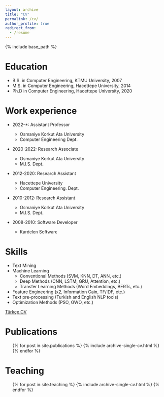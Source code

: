 ```yaml
---
layout: archive
title: "CV"
permalink: /cv/
author_profile: true
redirect_from:
  - /resume
---
```


{% include base_path %}

Education
======
* B.S. in Computer Engineering, KTMU University, 2007
* M.S. in Computer Engineering, Hacettepe University, 2014
* Ph.D in Computer Engineering, Hacettepe University, 2020

Work experience
======
* 2022-*: Assistant Professor
  * Osmaniye Korkut Ata University
  * Computer Engineering Dept.

* 2020-2022: Research Associate
  * Osmaniye Korkut Ata University
  * M.I.S. Dept.

* 2012-2020: Research Assistant
  * Hacettepe University
  * Computer Engineering. Dept.

* 2010-2012: Research Assistant
  * Osmaniye Korkut Ata University
  * M.I.S. Dept.
  
* 2008-2010: Software Developer
  * Kardelen Software
  
Skills
======
* Text Mining
* Machine Learning
  * Conventional Methods (SVM, KNN, DT, ANN, etc.)
  * Deep Methods (CNN, LSTM, GRU, Attention, etc.)
  * Transfer Learning Methods (Word Embeddings, BERTs, etc.)
* Feature Engineering (x2, Information Gain, TF/IDF, etc.)
* Text pre-processing (Turkish and English NLP tools)
* Optimization Methods (PSO, GWO, etc.)

[Türkçe CV](../files/cv.pdf)



Publications
======
  <ul>{% for post in site.publications %}
    {% include archive-single-cv.html %}
  {% endfor %}</ul>


Teaching
======
  <ul>{% for post in site.teaching %}
    {% include archive-single-cv.html %}
  {% endfor %}</ul>
  
